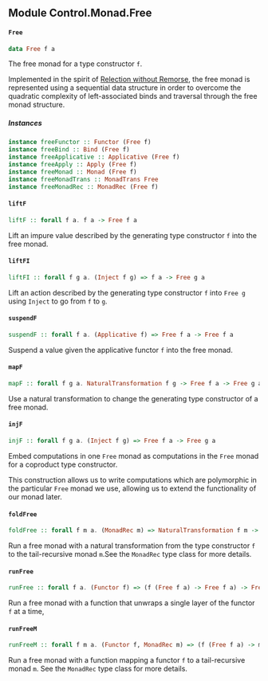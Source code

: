 ## Module Control.Monad.Free

#### `Free`

``` purescript
data Free f a
```

The free monad for a type constructor `f`.

Implemented in the spirit of [Relection without Remorse](http://okmij.org/ftp/Haskell/zseq.pdf),
the free monad is represented using a sequential data structure in
order to overcome the quadratic complexity of left-associated binds
and traversal through the free monad structure.

##### Instances
``` purescript
instance freeFunctor :: Functor (Free f)
instance freeBind :: Bind (Free f)
instance freeApplicative :: Applicative (Free f)
instance freeApply :: Apply (Free f)
instance freeMonad :: Monad (Free f)
instance freeMonadTrans :: MonadTrans Free
instance freeMonadRec :: MonadRec (Free f)
```

#### `liftF`

``` purescript
liftF :: forall f a. f a -> Free f a
```

Lift an impure value described by the generating type constructor `f` into the free monad.

#### `liftFI`

``` purescript
liftFI :: forall f g a. (Inject f g) => f a -> Free g a
```

Lift an action described by the generating type constructor `f` into
`Free g` using `Inject` to go from `f` to `g`.

#### `suspendF`

``` purescript
suspendF :: forall f a. (Applicative f) => Free f a -> Free f a
```

Suspend a value given the applicative functor `f` into the free monad.

#### `mapF`

``` purescript
mapF :: forall f g a. NaturalTransformation f g -> Free f a -> Free g a
```

Use a natural transformation to change the generating type constructor of a free monad.

#### `injF`

``` purescript
injF :: forall f g a. (Inject f g) => Free f a -> Free g a
```

Embed computations in one `Free` monad as computations in the `Free` monad for
a coproduct type constructor.

This construction allows us to write computations which are polymorphic in the
particular `Free` monad we use, allowing us to extend the functionality of
our monad later.

#### `foldFree`

``` purescript
foldFree :: forall f m a. (MonadRec m) => NaturalTransformation f m -> Free f a -> m a
```

Run a free monad with a natural transformation from the type constructor `f`
to the tail-recursive monad `m`.See the `MonadRec` type class for more details.

#### `runFree`

``` purescript
runFree :: forall f a. (Functor f) => (f (Free f a) -> Free f a) -> Free f a -> a
```

Run a free monad with a function that unwraps a single layer of the functor `f` at a time,

#### `runFreeM`

``` purescript
runFreeM :: forall f m a. (Functor f, MonadRec m) => (f (Free f a) -> m (Free f a)) -> Free f a -> m a
```

Run a free monad with a function mapping a functor `f` to a tail-recursive monad `m`.
See the `MonadRec` type class for more details.


